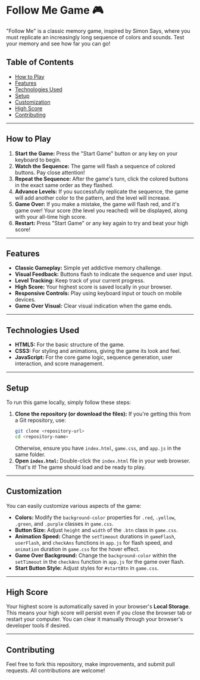 # Follow Me Game 🎮

"Follow Me" is a classic memory game, inspired by Simon Says, where you must replicate an increasingly long sequence of colors and sounds. Test your memory and see how far you can go\!

## Table of Contents

  * [How to Play](https://www.google.com/search?q=%23how-to-play)
  * [Features](https://www.google.com/search?q=%23features)
  * [Technologies Used](https://www.google.com/search?q=%23technologies-used)
  * [Setup](https://www.google.com/search?q=%23setup)
  * [Customization](https://www.google.com/search?q=%23customization)
  * [High Score](https://www.google.com/search?q=%23high-score)
  * [Contributing](https://www.google.com/search?q=%23contributing)

-----

## How to Play

1.  **Start the Game:** Press the "Start Game" button or any key on your keyboard to begin.
2.  **Watch the Sequence:** The game will flash a sequence of colored buttons. Pay close attention\!
3.  **Repeat the Sequence:** After the game's turn, click the colored buttons in the exact same order as they flashed.
4.  **Advance Levels:** If you successfully replicate the sequence, the game will add another color to the pattern, and the level will increase.
5.  **Game Over:** If you make a mistake, the game will flash red, and it's game over\! Your score (the level you reached) will be displayed, along with your all-time high score.
6.  **Restart:** Press "Start Game" or any key again to try and beat your high score\!

-----

## Features

  * **Classic Gameplay:** Simple yet addictive memory challenge.
  * **Visual Feedback:** Buttons flash to indicate the sequence and user input.
  * **Level Tracking:** Keep track of your current progress.
  * **High Score:** Your highest score is saved locally in your browser.
  * **Responsive Controls:** Play using keyboard input or touch on mobile devices.
  * **Game Over Visual:** Clear visual indication when the game ends.

-----

## Technologies Used

  * **HTML5:** For the basic structure of the game.
  * **CSS3:** For styling and animations, giving the game its look and feel.
  * **JavaScript:** For the core game logic, sequence generation, user interaction, and score management.

-----

## Setup

To run this game locally, simply follow these steps:

1.  **Clone the repository (or download the files):** If you're getting this from a Git repository, use:
    ```bash
    git clone <repository-url>
    cd <repository-name>
    ```
    Otherwise, ensure you have `index.html`, `game.css`, and `app.js` in the same folder.
2.  **Open `index.html`:** Double-click the `index.html` file in your web browser. That's it\! The game should load and be ready to play.

-----

## Customization

You can easily customize various aspects of the game:

  * **Colors:** Modify the `background-color` properties for `.red`, `.yellow`, `.green`, and `.purple` classes in `game.css`.
  * **Button Size:** Adjust `height` and `width` of the `.btn` class in `game.css`.
  * **Animation Speed:** Change the `setTimeout` durations in `gameFlash`, `userFlash`, and `checkAns` functions in `app.js` for flash speed, and `animation` duration in `game.css` for the hover effect.
  * **Game Over Background:** Change the `background-color` within the `setTimeout` in the `checkAns` function in `app.js` for the game over flash.
  * **Start Button Style:** Adjust styles for `#startBtn` in `game.css`.

-----

## High Score

Your highest score is automatically saved in your browser's **Local Storage**. This means your high score will persist even if you close the browser tab or restart your computer. You can clear it manually through your browser's developer tools if desired.

-----

## Contributing

Feel free to fork this repository, make improvements, and submit pull requests. All contributions are welcome\!

